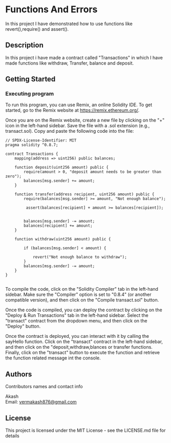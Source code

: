 # Functions And Errors

In this project I have demonstrated how to use functions like revert(),require() and assert().

## Description

In this project i have made a contract called "Transactions" in which I have made functions like withdraw, Transfer, balance and deposit.

## Getting Started


### Executing program

To run this program, you can use Remix, an online Solidity IDE. To get started, go to the Remix website at https://remix.ethereum.org/.

Once you are on the Remix website, create a new file by clicking on the "+" icon in the left-hand sidebar. Save the file with a .sol extension (e.g., transact.sol). Copy and paste the following code into the file:
```
// SPDX-License-Identifier: MIT
pragma solidity ^0.8.7;

contract Transactions {
    mapping(address => uint256) public balances;

    function deposit(uint256 amount) public {
        require(amount > 0, "deposit amount needs to be greater than zero");
        balances[msg.sender] += amount;
    }

    function transfer(address recipient, uint256 amount) public {
        require(balances[msg.sender] >= amount, "Not enough balance");

         assert(balances[recipient] + amount >= balances[recipient]);

        
        balances[msg.sender] -= amount;
        balances[recipient] += amount;
    }

    function withdraw(uint256 amount) public {
       
        if (balances[msg.sender] < amount) {
           
            revert("Not enough balance to withdraw");
        }
        balances[msg.sender] -= amount;
    }
}


```
To compile the code, click on the "Solidity Compiler" tab in the left-hand sidebar. Make sure the "Compiler" option is set to "0.8.4" (or another compatible version), and then click on the "Compile transact.sol" button.

Once the code is compiled, you can deploy the contract by clicking on the "Deploy & Run Transactions" tab in the left-hand sidebar. Select the "transact" contract from the dropdown menu, and then click on the "Deploy" button.

Once the contract is deployed, you can interact with it by calling the sayHello function. Click on the "transact" contract in the left-hand sidebar, and then click on the "deposit,withdraw,blances or transfer functions. Finally, click on the "transact" button to execute the function and retrieve the function related message int the console.


## Authors

Contributors names and contact info

Akash  
Email: vermakash876@gmail.com


## License

This project is licensed under the MIT License - see the LICENSE.md file for details
